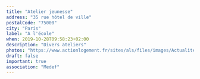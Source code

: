 ```yaml
---
title: "Atelier jeunesse"
address: "35 rue hôtel de ville"
postalCode: "75000"
city: "Paris"
label: "A l'école"
when: 2019-10-28T09:58:23+02:00
description: "Divers ateliers"
photos: "https://www.actionlogement.fr/sites/als/files/images/Actualites/laide_mobili-jeune_large.jpg"
draft: false
important: true
association: "Medef"
---
```

